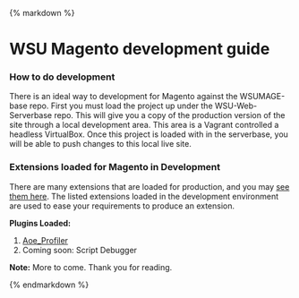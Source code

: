 {% markdown %}
# WSU Magento development guide

### How to do development</h2>
There is an ideal way to development for Magento against the WSUMAGE-base repo.  First you must load the project up under the WSU-Web-Serverbase repo.  This will give you a copy of the production version of the site through a local development area.  This area is a Vagrant controlled a headless VirtualBox.  Once this project is loaded with in the serverbase, you will be able to push changes to this local live site.

<a name="#devModsLoaded"></a>
### Extensions loaded for Magento in Development
There are many extensions that are loaded for production, and you may [see them here](/site/production.html#productionModsLoaded).  The listed extensions loaded in the development environment are used to ease your requirements to produce an extension.

**Plugins Loaded:**

1. [Aoe_Profiler](https://github.com/jeremyBass/Aoe_Profiler.git)
1. Coming soon: Script Debugger</li>



**Note:** More to come. Thank you for reading.

{% endmarkdown %}